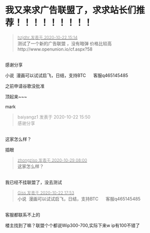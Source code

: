 # 我又来求广告联盟了，求求站长们推荐！！！！！！！！！


<div class="quote"><blockquote><font size="2"><a href="https://www.hostloc.com/forum.php?mod=redirect&amp;goto=findpost&amp;pid=9336156&amp;ptid=750626" target="_blank"><font color="#999999">hzjdhr 发表于 2020-10-22 15:14</font></a></font><br />
测试了一个新的广告联盟 ，没有暗弹 价格比较高 http://www.openunion.io/cf.aspx?58</blockquote></div><br />
感谢分享

小说&nbsp;&nbsp;漫画可以试试启飞，日结，支持BTC&nbsp; &nbsp;&nbsp; &nbsp;客服q465145485

之前申请谷歌没批准

顶起来~~~

mark

<div class="quote"><blockquote><font color="#999999">baiyangz1 发表于 2020-10-22 15:50</font><br />
<font color="#999999">感谢分享</font></blockquote></div><br />
这家怎么样？

插眼

<div class="quote"><blockquote><font size="2"><a href="https://www.hostloc.com/forum.php?mod=redirect&amp;goto=findpost&amp;pid=9367342&amp;ptid=750626" target="_blank"><font color="#999999">zhongziso 发表于 2020-10-29 08:00</font></a></font><br />
这家怎么样？</blockquote></div><br />
我已经不挂联盟了，没去测试

<div class="quote"><blockquote><font size="2"><a href="https://www.hostloc.com/forum.php?mod=redirect&amp;goto=findpost&amp;pid=9337093&amp;ptid=750626" target="_blank"><font color="#999999">Giss 发表于 2020-10-22 17:53</font></a></font><br />
小说&nbsp;&nbsp;漫画可以试试启飞，日结，支持BTC&nbsp; &nbsp;&nbsp; &nbsp;客服q465145485</blockquote></div><br />
客服都联系不上的

楼主找到了嘛？联盟个个都说Wip300-700,实际下来w ip有100不错了
